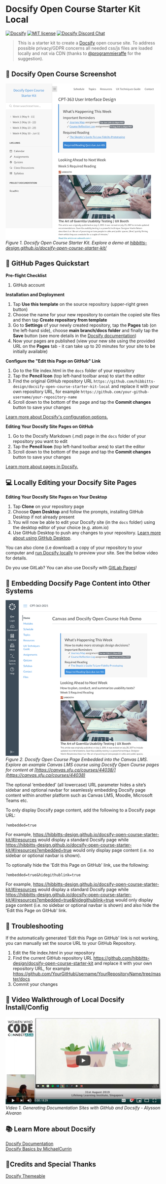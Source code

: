 # Docsify Open Course Starter Kit Local

[![Docsify](https://img.shields.io/npm/v/docsify?label=docsify)](https://docsify.js.org/)
[![MIT license](https://img.shields.io/badge/License-MIT-blue.svg)](https://github.com/hibbitts-design/docsify-open-course-starter-kit/blob/main/LICENSE)
<a href="https://discord.gg/zT8eS8ZG">
    <img src="https://img.shields.io/badge/chat-on%20discord-7289DA.svg" alt="Docsify Discord Chat" />
</a>
> This is a starter kit to create a [Docsify](https://docsify.js.org) open course site. To address possible privacy/GDPR concerns all needed css/js files are loaded locally and not via CDN (thanks to [@programmieraffe](https://github.com/programmieraffe) for the suggestion).

📸 Docsify Open Course Screenshot
---
![ Docsify Open Course Starter Kit](screenshot.jpg)
_Figure 1. Docsify Open Course Starter Kit. Explore a demo at [hibbitts-design.github.io/docsify-open-course-starter-kit/](https://hibbitts-design.github.io/docsify-open-course-starter-kit/)_

🚀 GitHub Pages Quickstart
---
**Pre-flight Checklist**  

1. GitHub account

**Installation and Deployment**  

1. Tap **Use this template** on the source repository (upper-right green button)
2. Choose the name for your new repository to contain the copied site files and then tap **Create repository from template**
3. Go to **Settings** of your newly created repository, tap the **Pages** tab (on the left-hand side), choose **main branch/docs folder** and finally tap the **Save** button (see more details in the [Docsify documentation](https://docsify.js.org/#/deploy?id=github-pages))
4. Now your pages are published (view your new site using the provided URL on the **Pages** tab - it can take up to 20 minutes for your site to be initially available)

**Configure the "Edit this Page on GitHub" Link**

1. Go to the file index.html in the `docs` folder of your repository
2. Tap the **Pencil Icon** (top left-hand toolbar area) to start the editor
3. Find the original GitHub repository URL `https://github.com/hibbitts-design/docsify-open-course-starter-kit-local` and replace it with your own repository URL, for example `https://github.com/your-github-username/your-repository-name`
4. Scroll down to the bottom of the page and tap the **Commit changes** button to save your changes

[Learn more about Docsify's configuration options.](https://docsify.js.org/#/configuration?id=configuration)

**Editing Your Docsify Site Pages on GitHub**

1. Go to the Docsify Markdown (.md) page in the `docs` folder of your repository you want to edit
2. Tap the **Pencil Icon** (top left-hand toolbar area) to start the editor
3. Scroll down to the bottom of the page and tap the **Commit changes** button to save your changes

[Learn more about pages in Docsify.](https://docsify.js.org/#/more-pages)

💻 Locally Editing your Docsify Site Pages
---  

**Editing Your Docsify Site Pages on Your Desktop**
1. Tap **Clone** on your repository page
2. Choose **Open Desktop** and follow the prompts, installing GitHub Desktop if not already present
3. You will now be able to edit your Docsify site (in the `docs` folder) using the desktop editor of your choice (e.g. atom.io)
4. Use GitHub Desktop to push any changes to your repository. [Learn more about using GitHub Desktop](https://help.github.com/en/desktop/contributing-to-projects/committing-and-reviewing-changes-to-your-project).

You can also clone (i.e download) a copy of your repository to your computer and [run Docsify locally](https://docsify.js.org/#/quickstart) to preview your site. See the below video for details.

Do you use GitLab? You can also use Docsify with [GitLab Pages](https://docsify.js.org/#/deploy?id=gitlab-pages)!

🧩 Embedding Docsify Page Content into Other Systems
---  

![ Docsify Open Course Page Embedded into the Canvas LMS](screenshot-2.jpg)
_Figure 2. Docsify Open Course Page Embedded into the Canvas LMS. Explore an example Canvas LMS course using Docsify Open Course pages for content at [https://canvas.sfu.ca/courses/44038/](https://canvas.sfu.ca/courses/44038)_

The optional ‘embedded’ (all lowercase) URL parameter hides a site’s sidebar and optional navbar for seamlessly embedding Docsify page content within another platform such as Canvas LMS, Moodle, Microsoft Teams etc.

To only display Docsify page content, add the following to a Docsify page URL:

`?embedded=true`

For example, https://hibbitts-design.github.io/docsify-open-course-starter-kit/#/resources would display a standard Docsify page while https://hibbitts-design.github.io/docsify-open-course-starter-kit/#/resources?embedded=true would only display page content (i.e. no sidebar or optional navbar is shown).

To optionally hide the 'Edit this Page on GitHub' link, use the following:

`?embedded=true&hidegithublink=true`

For example, https://hibbitts-design.github.io/docsify-open-course-starter-kit/#/resources would display a standard Docsify page while https://hibbitts-design.github.io/docsify-open-course-starter-kit/#/resources?embedded=true&hidegithublink=true would only display page content (i.e. no sidebar or optional navbar is shown) and also hide the 'Edit this Page on GitHub' link.

🧰 Troubleshooting
---  

If the automatically generated 'Edit this Page on GitHub' link is not working, you can manually set the source URL to your GitHub Repository.

1. Edit the file index.html in your repository
2. Find the current GitHub repository URL https://github.com/hibbitts-design/docsify-open-course-starter-kit and replace it with your own repository URL, for example https://github.com/YourGitHubUsername/YourRepositoryName/tree/master/docs
3. Commit your changes


📼 Video Walkthrough of Local Docsify Install/Config
---
[![Generating Documentation Sites with GitHub and Docsify - Alysson Alvaran](youtube.png)](https://www.youtube.com/watch?v=TV88lp7egMw)  
_Video 1. Generating Documentation Sites with GitHub and Docsify - Alysson Alvaran_

📚 Learn More about Docsify
---
[Docsify Documentation](https://docsify.js.org/#/?id=docsifyg)  
[Docsify Basics by MichaelCurrin](https://michaelcurrin.github.io/docsify-js-tutorial/#/?id=docsify-basics)  

🙇‍Credits and Special Thanks
---
[Docsify Themeable](https://github.com/jhildenbiddle/docsify-themeable)  
